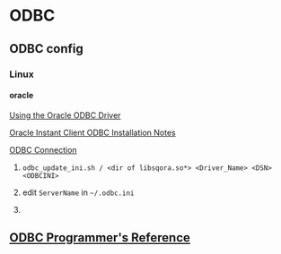 # ODBC

## ODBC config

### Linux

#### oracle

[Using the Oracle ODBC Driver](https://docs.oracle.com/en/database/oracle/oracle-database/19/adfns/odbc-driver.html)

[Oracle Instant Client ODBC Installation Notes](https://www.oracle.com/database/technologies/releasenote-odbc-ic.html)

[ODBC Connection](https://docs.genesys.com/Documentation/ES/8.5.1/Depl/ODBC)

1. `odbc_update_ini.sh / <dir of libsqora.so*> <Driver_Name> <DSN> <ODBCINI>`

2. edit `ServerName` in `~/.odbc.ini`

3. 

## [ODBC Programmer's Reference](https://docs.microsoft.com/en-us/sql/odbc/reference/odbc-programmer-s-reference?view=sql-server-ver15)
